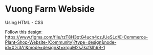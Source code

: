 # Vuong Farm Webside
Using HTML - CSS  

Follow this design: https://www.figma.com/file/rzT8H3qtG4ucn4czJUeSLd/E-Commerce-Plant-Shop-Website-(Community)?type=design&node-id=0%3A1&mode=design&t=xrguM2sZkcfklh6B-1
